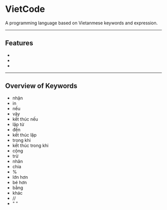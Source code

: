 # VietCode

A programming language based on Vietanmese keywords and expression.

---

## Features
-
-
-

---

## Overview of Keywords

- nhận
- in
- nếu
- vậy
- kết thúc nếu
- lặp từ
- đến
- kết thúc lặp
- trong khi
- kết thúc trong khi
- cộng
- trừ
- nhân
- chia
- %
- lớn hơn
- bé hơn
- bằng 
- khác
- //
- " "
